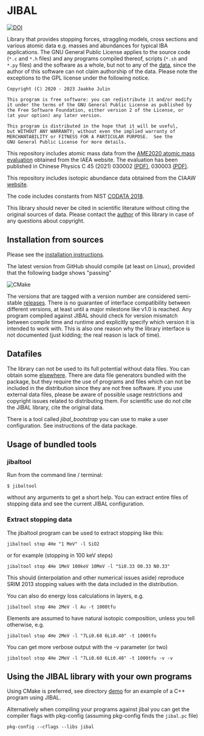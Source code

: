 # JIBAL

[![DOI](https://zenodo.org/badge/263917531.svg)](https://zenodo.org/badge/latestdoi/263917531)

Library that provides stopping forces, straggling models, cross sections and various atomic data e.g. masses and abundances for typical IBA applications. The GNU General Public License applies to the source code (`*.c` and `*.h` files) and any programs compiled thereof, scripts (`*.sh` and `*.py` files) and the software as a whole, but not to any of the [data](data), since the author of this software can not claim authorship of the data. Please note the exceptions to the GPL license under the following notice.

    Copyright (C) 2020 - 2023 Jaakko Julin

    This program is free software: you can redistribute it and/or modify
    it under the terms of the GNU General Public License as published by
    the Free Software Foundation, either version 2 of the License, or
    (at your option) any later version.

    This program is distributed in the hope that it will be useful,
    but WITHOUT ANY WARRANTY; without even the implied warranty of
    MERCHANTABILITY or FITNESS FOR A PARTICULAR PURPOSE.  See the
    GNU General Public License for more details.
    
This repository includes atomic mass data from the [AME2020 atomic mass evaluation](https://www-nds.iaea.org/amdc/) obtained from the IAEA website. The evaluation has been published in Chinese Physics C 45 (2021) 030002 [(PDF)](https://www-nds.iaea.org/amdc/ame2020/AME2020-a.pdf), 030003 [(PDF)](https://www-nds.iaea.org/amdc/ame2020/AME2020-b.pdf).

This repository includes isotopic abundance data obtained from the CIAAW [website](https://ciaaw.org/isotopic-abundances.htm).

The code includes constants from NIST [CODATA 2018](https://physics.nist.gov/cuu/Constants/).

This library should never be cited in scientific literature without citing the original sources of data. Please contact the [author](AUTHORS) of this library in case of any questions about copyright.

## Installation from sources

Please see the [installation instructions](INSTALL.md).

The latest version from GitHub should compile (at least on Linux), provided that the following badge shows "passing"

![CMake](https://github.com/JYU-IBA/jibal/workflows/CMake/badge.svg)

The versions that are tagged with a version number are considered semi-stable [releases](https://github.com/JYU-IBA/jibal/releases). There is no guarantee of interface compatibility between different versions, at least until a major milestone like v1.0 is reached. Any program compiled against JIBAL should check for version mismatch between compile time and runtime and explicitly specify which version it is intended to work with. This is also one reason why the library interface is not documented (just kidding; the real reason is lack of time).

## Datafiles

The library can not be  used to its full potential without data files. You can obtain some [elsewhere](http://users.jyu.fi/~jaakjuli/jibal/data/). There are data file generators bundled with the package, but they require the use of programs and files which can not be included in the distribution since they are not free software. If you use external data files, please be aware of possible usage restrictions and copyright issues related to distributing them. For scientific use do not cite the JIBAL library, cite the original data.

There is a tool called *jibal_bootstrap* you can use to make a user configuration. See instructions of the data package.

## Usage of bundled tools

### jibaltool

Run from the command line / terminal:

    $ jibaltool

without any arguments to get a short help. You can extract entire files of stopping data and see the current JIBAL configuration.


### Extract stopping data

The jibaltool program can be used to extract stopping like this:
~~~~
jibaltool stop 4He "1 MeV" -l SiO2
~~~~

or for example (stopping in 100 keV steps)
~~~~
jibaltool stop 4He 1MeV 100keV 10MeV -l "Si0.33 O0.33 N0.33" 
~~~~
This should (interpolation and other numerical issues aside) reproduce SRIM 2013 stopping values with the data included in the distribution.


You can also do energy loss calculations in layers, e.g.
~~~~
jibaltool stop 4He 2MeV -l Au -t 1000tfu
~~~~

Elements are assumed to have natural isotopic composition, unless you tell otherwise, e.g.
~~~~
jibaltool stop 4He 2MeV -l "7Li0.60 6Li0.40" -t 1000tfu
~~~~

You can get more verbose output with the -v parameter (or two)
~~~~
jibaltool stop 4He 2MeV -l "7Li0.60 6Li0.40" -t 1000tfu -v -v
~~~~

## Using the JIBAL library with your own programs

Using CMake is preferred, see directory [demo](demo) for an example of a C++ program using JIBAL.

Alternatively when compiling your programs against jibal you can get the compiler flags with pkg-config (assuming pkg-config finds the `jibal.pc` file)

~~~~
pkg-config --cflags --libs jibal
~~~~

